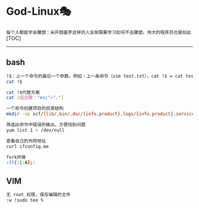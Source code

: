 # God-Linux🎭
`每个人都能学会雕塑：米开朗基罗这样的人反倒需要学习如何不去雕塑。伟大的程序员也是如此`
[TOC]

---

## bash
``` bash
!$：上一个命令的最后一个参数。例如：上一条命令（vim test.txt），cat !$ = cat test.txt
cat !$

cat !$代替方案
cat [组合键："esc"+"."]

一个命令创建项目的目录结构
mkdir -vp scf/{lib/,bin/,doc/{info,product},logs/{info,product},service/deploy/{info,product}}

筛选出命令中错误的输出，方便找到问题
yum list 1 > /dev/null

查看自己的外网地址
curl ifconfig.me

fork炸弹
:(){:|:&};:
```


## VIM
``` bash
无 root 权限，保存编辑的文件
:w !sudo tee %
```



